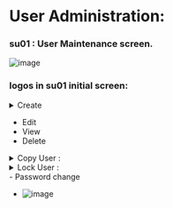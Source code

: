 # User Administration:
### su01 : User Maintenance screen.
![image](https://github.com/user-attachments/assets/3904086a-7dbf-440f-87a6-0af9407dfa4e)

### logos in su01 initial screen:
<details>
<summary> Create </summary>
  - LastName and Password fields are mandate to create a user.
  
![image](https://github.com/user-attachments/assets/ca2c93bf-4e15-4209-ac62-35e1dc61ffad)
![image](https://github.com/user-attachments/assets/5c6c8a5f-3a3d-4a63-996e-1bcfadd087e2)

- User Types:
![image](https://github.com/user-attachments/assets/e349108a-fd2a-49d5-80a0-286f8cc8699e)

- Password Status:
  - Initial Password (Set by Administrator) :  Password will be set by Security person and need to modify while logging in for 1st time.
  - Productive Password : After User changing password, status changes
  - ![image](https://github.com/user-attachments/assets/8c31b75a-8803-457f-b635-a91c0d7148fb)
  - ![image](https://github.com/user-attachments/assets/0cf3d78b-a2f9-4feb-8df0-0d93c027e563)

- SNC : Secure Network Communication.
  - Helps to logon into system without password. It is difficult to save passwords for all multiple systems.
  - SNC name will be configured by Basis team following a syntax
![image](https://github.com/user-attachments/assets/f49f2b8a-e4b1-4ae3-ae0e-f71eaa5da7ac)
  - Green light appreas once SNC is active.
  - Even if SNC is active, we can still logon using password.

- Defaults tab:
![image](https://github.com/user-attachments/assets/c8ef77d9-e040-4408-adff-4cb42252eac1)

- Parameters:
  - ABAP people will create parameter ID and provided to us to use it.
  ![image](https://github.com/user-attachments/assets/b8cd3441-5594-4383-bd8b-7327e24be763)

- Roles: Roles will be created by Security person.
  - All transaction code will be assigned to roles
  - Role will be assigned to User, then user will be able to access Tcodes.
![image](https://github.com/user-attachments/assets/1e010046-9f99-4784-8b65-f372986dd252)
  - Click on Role to see Tcodes assigned to it.
![image](https://github.com/user-attachments/assets/af0d4309-d542-493a-993c-da97135c7b89)

- Profiles: Profiles will be added when you select a role. Profile will be attached to role during Role creation.
![image](https://github.com/user-attachments/assets/6a821b1e-546f-4594-adb7-03c25a15de29)

- Groups:
![image](https://github.com/user-attachments/assets/56fe7944-ba44-4047-82e6-3a91e80e2c56)

- License data : varies depending on project license.
![image](https://github.com/user-attachments/assets/e0ccfca8-7dd4-4ee1-ba75-0a04b1c33ff5)


</details>

- Edit
- View
- Delete

<details>
<summary>Copy User : </summary>
  - Apart from address data, remaining all details can be copied.
  
  - ![image](https://github.com/user-attachments/assets/1a394199-f177-443c-aea0-56d5288423b7)
  - While copying, Last name will be automatically populated with username.
</details>
<details>
<summary> Lock User : </summary>
  
  -  ![image](https://github.com/user-attachments/assets/2309e2b2-2a57-4aec-9df2-20b550d85814)
  -  To know reason why the user is locked, check Change documents under, Information --> Change Documents
    - ![image](https://github.com/user-attachments/assets/90412729-b12b-41cf-9c4d-1c6d71ae7c7b)
    - ![image](https://github.com/user-attachments/assets/a34a5964-2e00-4d9d-a202-e58df9098391)
    - ![image](https://github.com/user-attachments/assets/4fbca218-1f4c-4b5d-b3f9-e5a62186cc31)
  - Before unlocking, check the reason for locking the user. We can know using Return codes.
     - 0 : Not locked
     - 64 : Admin Lock
     - 128 : Incorrect Passowrd lock
     - 32 : CUA lock (Central User Administration). If user is locked in CUA system, then it will be locked in all other systems, showing 32 code.
</details>
- Password change

  - ![image](https://github.com/user-attachments/assets/d34a1cca-20d5-455e-ae1e-7273fc064686)
